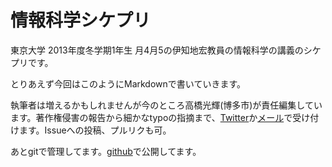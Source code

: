 情報科学シケプリ
================

東京大学 2013年度冬学期1年生 月4月5の伊知地宏教員の情報科学の講義のシケプリです。

とりあえず今回はこのようにMarkdownで書いていきます。

執筆者は増えるかもしれませんが今のところ高橋光輝(博多市)が責任編集しています。著作権侵害の報告から細かなtypoの指摘まで、[Twitter](http://twitter.com/hakatashi)か[メール](mailto:hakatasiloving@gmail.com)で受け付けます。Issueへの投稿、プルリクも可。

あとgitで管理してます。[github](https://github.com/hakatashi/IS-Shikepuri-2013)で公開してます。
